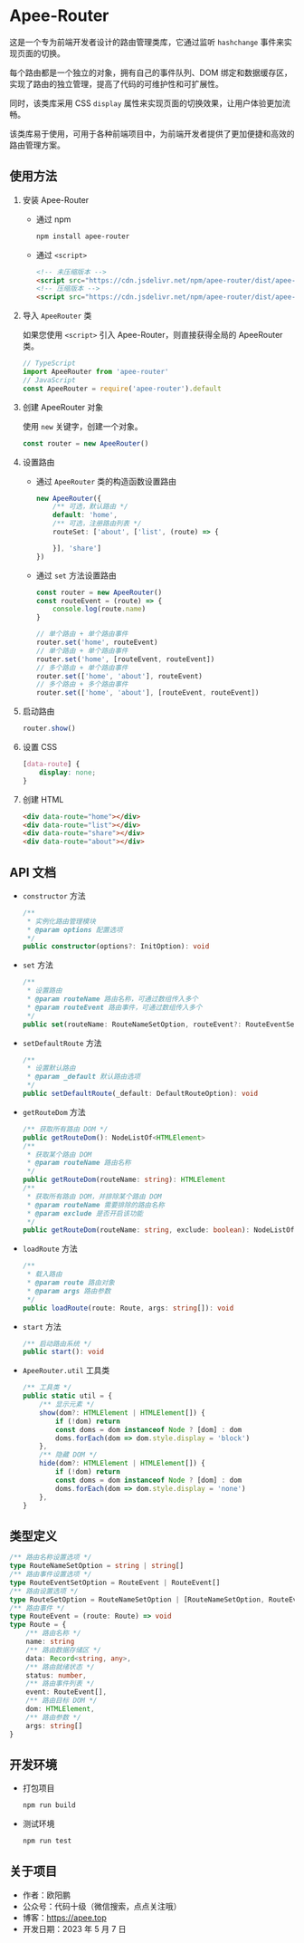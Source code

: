 # Apee-Router

这是一个专为前端开发者设计的路由管理类库，它通过监听 `hashchange` 事件来实现页面的切换。

每个路由都是一个独立的对象，拥有自己的事件队列、DOM 绑定和数据缓存区，实现了路由的独立管理，提高了代码的可维护性和可扩展性。

同时，该类库采用 CSS `display` 属性来实现页面的切换效果，让用户体验更加流畅。

该类库易于使用，可用于各种前端项目中，为前端开发者提供了更加便捷和高效的路由管理方案。


## 使用方法

1. 安装 Apee-Router

    - 通过 npm

        ```bash
        npm install apee-router
        ```
    - 通过 `<script>`

        ```html
        <!-- 未压缩版本 -->
        <script src="https://cdn.jsdelivr.net/npm/apee-router/dist/apee-router.js"></script>
        <!-- 压缩版本 -->
        <script src="https://cdn.jsdelivr.net/npm/apee-router/dist/apee-router.min.js"></script>
        ```

2. 导入 `ApeeRouter` 类

    如果您使用 `<script>` 引入 Apee-Router，则直接获得全局的 ApeeRouter 类。

    ```ts
    // TypeScript
    import ApeeRouter from 'apee-router'
    // JavaScript
    const ApeeRouter = require('apee-router').default
    ```

3. 创建 ApeeRouter 对象

    使用 `new`  关键字，创建一个对象。

    ```ts
    const router = new ApeeRouter()
    ```

4. 设置路由

    - 通过 `ApeeRouter` 类的构造函数设置路由

        ```ts
        new ApeeRouter({
            /** 可选，默认路由 */
            default: 'home',
            /** 可选，注册路由列表 */
            routeSet: ['about', ['list', (route) => {

            }], 'share']
        })
        ```
    - 通过 `set` 方法设置路由

        ```ts
        const router = new ApeeRouter()
        const routeEvent = (route) => {
            console.log(route.name)
        }

        // 单个路由 + 单个路由事件
        router.set('home', routeEvent)
        // 单个路由 + 单个路由事件
        router.set('home', [routeEvent, routeEvent])
        // 多个路由 + 单个路由事件
        router.set(['home', 'about'], routeEvent)
        // 多个路由 + 多个路由事件
        router.set(['home', 'about'], [routeEvent, routeEvent])
        ```
6. 启动路由

    ```ts
    router.show()
    ```
7. 设置 CSS

    ```css
    [data-route] {
        display: none;
    }
    ```
8. 创建 HTML

    ```html
    <div data-route="home"></div>
    <div data-route="list"></div>
    <div data-route="share"></div>
    <div data-route="about"></div>
    ```

## API 文档

- `constructor` 方法

    ```ts
    /**
     * 实例化路由管理模块
     * @param options 配置选项
     */
    public constructor(options?: InitOption): void
    ```
- `set` 方法

    ```ts
    /**
     * 设置路由
     * @param routeName 路由名称，可通过数组传入多个
     * @param routeEvent 路由事件，可通过数组传入多个
     */
    public set(routeName: RouteNameSetOption, routeEvent?: RouteEventSetOption): Route[]
    ```
- `setDefaultRoute` 方法

    ```ts
    /**
     * 设置默认路由
     * @param _default 默认路由选项
     */
    public setDefaultRoute(_default: DefaultRouteOption): void
    ```
- `getRouteDom` 方法

    ```ts
    /** 获取所有路由 DOM */
    public getRouteDom(): NodeListOf<HTMLElement>
    /**
     * 获取某个路由 DOM
     * @param routeName 路由名称
     */
    public getRouteDom(routeName: string): HTMLElement
    /**
     * 获取所有路由 DOM，并排除某个路由 DOM
     * @param routeName 需要排除的路由名称
     * @param exclude 是否开启该功能
     */
    public getRouteDom(routeName: string, exclude: boolean): NodeListOf<HTMLElement>
    ```
- `loadRoute` 方法

    ```ts
    /**
     * 载入路由
     * @param route 路由对象
     * @param args 路由参数
     */
    public loadRoute(route: Route, args: string[]): void
    ```

- `start` 方法

    ```ts
    /** 启动路由系统 */
    public start(): void
    ```
- `ApeeRouter.util` 工具类

    ```ts
    /** 工具类 */
    public static util = {
        /** 显示元素 */
        show(dom?: HTMLElement | HTMLElement[]) {
            if (!dom) return
            const doms = dom instanceof Node ? [dom] : dom
            doms.forEach(dom => dom.style.display = 'block')
        },
        /** 隐藏 DOM */
        hide(dom?: HTMLElement | HTMLElement[]) {
            if (!dom) return
            const doms = dom instanceof Node ? [dom] : dom
            doms.forEach(dom => dom.style.display = 'none')
        },
    }
    ```

## 类型定义

```ts
/** 路由名称设置选项 */
type RouteNameSetOption = string | string[]
/** 路由事件设置选项 */
type RouteEventSetOption = RouteEvent | RouteEvent[]
/** 路由设置选项 */
type RouteSetOption = RouteNameSetOption | [RouteNameSetOption, RouteEventSetOption]
/** 路由事件 */
type RouteEvent = (route: Route) => void
type Route = {
    /** 路由名称 */
    name: string
    /** 路由数据存储区 */
    data: Record<string, any>,
    /** 路由就绪状态 */
    status: number,
    /** 路由事件列表 */
    event: RouteEvent[],
    /** 路由目标 DOM */
    dom: HTMLElement,
    /** 路由参数 */
    args: string[]
}
```

## 开发环境

- 打包项目

    ```bash
    npm run build
    ```
- 测试环境

    ```bash
    npm run test
    ```

## 关于项目

- 作者：欧阳鹏
- 公众号：代码十级（微信搜索，点点关注哦）
- 博客：https://apee.top
- 开发日期：2023 年 5 月 7 日